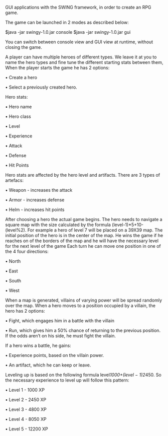 GUI applications with the SWING framework, in order to create an RPG game.

The game can be launched in 2 modes as described below:

$java -jar swingy-1.0.jar console
$java -jar swingy-1.0.jar gui

You can switch between console view and GUI view at runtime, without closing the game.

A player can have multiple heroes of different types. We leave it at you to name the hero
types and fine tune the different starting stats between them, When the player starts the
game he has 2 options:

• Create a hero

• Select a previously created hero.

Hero stats:

• Hero name

• Hero class

• Level

• Experience

• Attack

• Defense

• Hit Points

Hero stats are affected by the hero level and artifacts. There are 3 types of artefacs:

• Weapon - increases the attack

• Armor - increases defense

• Helm - increases hit points
  
  After choosing a hero the actual game begins. The hero needs to navigate a square
map with the size calculated by the formula (level-1)*5+10-(level%2). For example a
hero of level 7 will be placed on a 39X39 map.
  The initial position of the hero is in the center of the map. He wins the game if he
reaches on of the borders of the map and he will have the necessary level for the next
level of the game Each turn he can move one position in one of the 4 four directions:

• North

• East

• South

• West

  When a map is generated, villains of varying power will be spread randomly over the
map. When a hero moves to a position occupied by a villain, the hero has 2 options:

• Fight, which engages him in a battle with the villain

• Run, which gives him a 50% chance of returning to the previous position. If the
odds aren’t on his side, he must fight the villain.

If a hero wins a battle, he gains:

• Experience points, based on the villain power. 

• An artifact, which he can keep or leave.

Leveling up is based on the following formula level*1000+(level − 1)2*450. So the
necessary experience to level up will follow this pattern:

• Level 1 - 1000 XP

• Level 2 - 2450 XP

• Level 3 - 4800 XP

• Level 4 - 8050 XP

• Level 5 - 12200 XP
